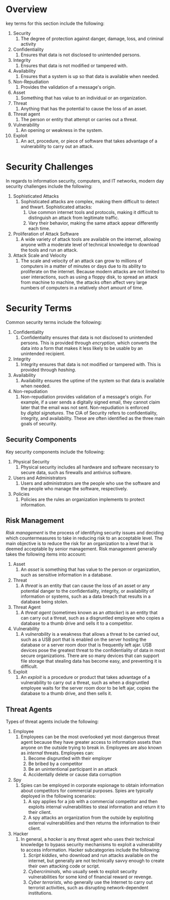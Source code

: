 # Overview
key terms for this section include the following:
1. Security
	1. The degree of protection against danger, damage, loss, and criminal activity
2. Confidentiality
	1. Ensures that data is not disclosed to unintended persons.
3. Integrity
	1. Ensures that data is not modified or tampered with.
4. Availability
	1. Ensures that a system is up so that data is available when needed.
5. Non-Repudiation
	1. Provides the validation of a message's origin.
6. Asset
	1. Something that has value to an individual or an organization.
7. Threat
	1. Anything that has the potential to cause the loss of an asset.
8. Threat agent
	1. The person or entity that attempt or carries out a threat.
9. Vulnerability
	1. An opening or weakness in the system.
10. Exploit
	1. An act, procedure, or piece of software that takes advantage of a vulnerability to carry out an attack.

# Security Challenges
In regards to information security, computers, and IT networks, modern day security challenges include the following:
1. Sophisticated Attacks
	1. Sophisticated attacks are complex, making them difficult to detect and thwart. Sophisticated attacks:
		1. Use common internet tools and protocols, making it difficult to distinguish an attack from legitimate traffic.
		2. Vary their behavior, making the same attack appear differently each time.
2. Proliferation of Attack Software
	1. A wide variety of attack tools are available on the internet, allowing anyone with a moderate level of technical knowledge to download the tools and run an attack.
3. Attack Scale and Velocity
	1. The scale and velocity of an attack can grow to millions of computers in a matter of minutes or days due to its ability to proliferate on the internet. Because modern attacks are not limited to user interactions, such as using a floppy disk, to spread an attack from machine to machine, the attacks often affect very large numbers of computers in a relatively short amount of time.

# Security Terms
Common security terms include the following:
1. Confidentiality
	1. Confidentiality ensures that data is not disclosed to unintended persons. This is provided through _encryption_, which converts the data into a form that makes it less likely to be usable by an unintended recipient.
2. Integrity
	1. Integrity ensures that data is not modified or tampered with. This is provided through _hashing_.
3. Availability
	1. Availability ensures the uptime of the system so that data is available when needed.
4. Non-repudiation
	1. Non-repudiation provides validation of a message's origin. For example, if a user sends a digitally signed email, they cannot claim later that the email was not sent. Non-repudiation is enforced by _digital signatures_.
The CIA of Security refers to confidentiality, integrity, and availability. These are often identified as the three main goals of security.

## Security Components
Key security components include the following:
1. Physical Security
	1. Physical security includes all hardware and software necessary to secure data, such as firewalls and antivirus software.
2. Users and Administrators
	1. Users and administrators are the people who use the software and the people who manage the software, respectively.
3. Policies
	1. Policies are the rules an organization implements to protect information.

## Risk Management
_Risk management_ is the process of identifying security issues and deciding which countermeasures to take in reducing risk to an acceptable level. The main objective is to reduce the risk for an organization to a level that is deemed acceptable by senior management. Risk management generally takes the following items into account:
1. Asset
	1. An _asset_ is something that has value to the person or organization, such as sensitive information in a database.
2. Threat
	1. A _threat_ is an entity that can cause the loss of an asset or any potential danger to the confidentiality, integrity, or availability of information or systems, such as a data breach that results in a database being stolen.
3. Threat Agent
	1. A _threat agent_ (sometimes known as an _attacker_) is an entity that can carry out a threat, such as a disgruntled employee who copies a database to a thumb drive and sells it to a competitor.
4. Vulnerability
	1. A _vulnerability_ is a weakness that allows a threat to be carried out, such as a USB port that is enabled on the server hosting the database or a server room door that is frequently left ajar. USB devices pose the greatest threat to the confidentiality of data in most secure organizations. There are so many devices that can support file storage that stealing data has become easy, and preventing it is difficult.
5. Exploit
	1. An _exploit_ is a procedure or product that takes advantage of a vulnerability to carry out a threat, such as when a disgruntled employee waits for the server room door to be left ajar, copies the database to a thumb drive, and then sells it.

## Threat Agents
Types of threat agents include the following:
1. Employee
	1. Employees can be the most overlooked yet most dangerous threat agent because they have greater access to information assets than anyone on the outside trying to break in. Employees are also known as _internal_ threats. Employees can:
		1. Become disgruntled with their employer
		2. Be bribed by a competitor
		3. Be an unintentional participant in an attack
		4. Accidentally delete or cause data corruption
2. Spy
	1. Spies can be employed in corporate espionage to obtain information about competitors for commercial purposes. Spies are typically deployed in the following scenarios:
		1. A spy applies for a job with a commercial competitor and then exploits internal vulnerabilities to steal information and return it to their client.
		2. A spy attacks an organization from the outside by exploiting external vulnerabilities and then returns the information to their client.
3. Hacker
	1. In general, a _hacker_ is any threat agent who uses their technical knowledge to bypass security mechanisms to exploit a vulnerability to access information. Hacker subcategories include the following:
		1. _Script kiddies_, who download and run attacks available on the internet, but generally are not technically savvy enough to create their own attacking code or script.
		2. _Cybercriminals_, who usually seek to exploit security vulnerabilities for some kind of financial reward or revenge.
		3. _Cyber terrorists_, who generally use the Internet to carry out terrorist activities, such as disrupting network-dependent institutions.
